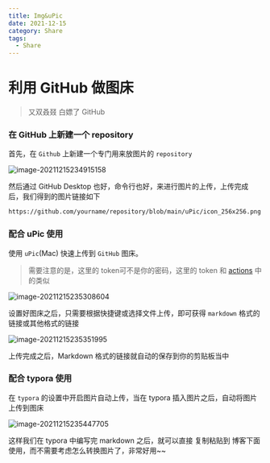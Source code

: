 ```yaml
---
title: Img&uPic
date: 2021-12-15
category: Share
tags:
  - Share
---
```

# 利用 GitHub 做图床

> 又双叒叕 白嫖了 GitHub

### 在 GitHub 上新建一个 repository

首先，在 `Github` 上新建一个专门用来放图片的 `repository`

![image-20211215234915158](https://cdn.jsdelivr.net/gh/Underglaze-Blue/git-img@main/uPic/image-20211215234915158.png)

然后通过 GitHub Desktop 也好，命令行也好，来进行图片的上传，上传完成后，我们得到的图片链接如下

```sh
https://github.com/yourname/repository/blob/main/uPic/icon_256x256.png
```

### 配合 uPic 使用

使用 `uPic`(Mac) 快速上传到 `GitHub` 图床。



> 需要注意的是，这里的 token可不是你的密码，这里的 token 和 [actions](/_post/actions.md) 中的类似

![image-20211215235308604](https://cdn.jsdelivr.net/gh/Underglaze-Blue/git-img@main/uPic/image-20211215235308604.png)

设置好图床之后，只需要根据快捷键或选择文件上传，即可获得 `markdown` 格式的链接或其他格式的链接

![image-20211215235351995](https://cdn.jsdelivr.net/gh/Underglaze-Blue/git-img@main/uPic/image-20211215235351995.png)

上传完成之后，Markdown 格式的链接就自动的保存到你的剪贴板当中

### 配合 typora 使用

在 `typora` 的设置中开启图片自动上传，当在 typora 插入图片之后，自动将图片上传到图床

![image-20211215235447705](https://cdn.jsdelivr.net/gh/Underglaze-Blue/git-img@main/uPic/image-20211215235447705.png)



这样我们在 typora 中编写完 markdown 之后，就可以直接 复制粘贴到 博客下面使用，而不需要考虑怎么转换图片了，非常好用~~
